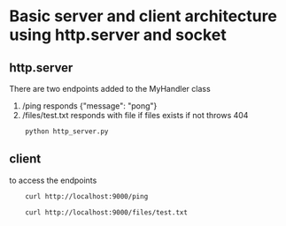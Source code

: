 # Basic server and client architecture using http.server and socket

## http.server
There are two endpoints added to the MyHandler class
1. /ping responds {"message": "pong"}
2. /files/test.txt responds with file if files exists if not throws 404
```bash
    python http_server.py 
```

## client
to access the endpoints
```bash
    curl http://localhost:9000/ping

    curl http://localhost:9000/files/test.txt
```



